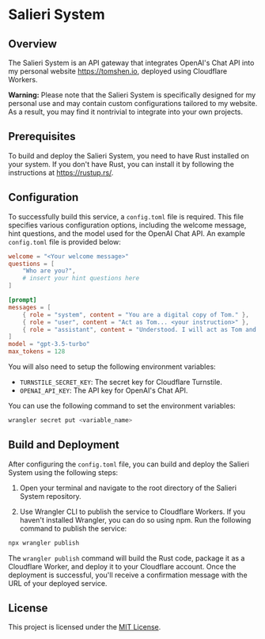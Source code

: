 # Salieri System

## Overview

The Salieri System is an API gateway that integrates OpenAI's Chat API into my personal website <https://tomshen.io>, deployed using Cloudflare Workers.

**Warning:** Please note that the Salieri System is specifically designed for my personal use and may contain custom configurations tailored to my website. As a result, you may find it nontrivial to integrate into your own projects. 

## Prerequisites
To build and deploy the Salieri System, you need to have Rust installed on your system. If you don't have Rust, you can install it by following the instructions at <https://rustup.rs/>.

## Configuration
To successfully build this service, a `config.toml` file is required. This file specifies various configuration options, including the welcome message, hint questions, and the model used for the OpenAI Chat API. An example `config.toml` file is provided below:

```toml
welcome = "<Your welcome message>"
questions = [
    "Who are you?",
    # insert your hint questions here
]

[prompt]
messages = [
    { role = "system", content = "You are a digital copy of Tom." },
    { role = "user", content = "Act as Tom... <your instruction>" },
    { role = "assistant", content = "Understood. I will act as Tom and answer very concisely." },
]
model = "gpt-3.5-turbo"
max_tokens = 128
```

You will also need to setup the following environment variables: 
- `TURNSTILE_SECRET_KEY`: The secret key for Cloudflare Turnstile. 
- `OPENAI_API_KEY`: The API key for OpenAI's Chat API.

You can use the following command to set the environment variables:

```bash
wrangler secret put <variable_name>
```

## Build and Deployment

After configuring the `config.toml` file, you can build and deploy the Salieri System using the following steps:

1. Open your terminal and navigate to the root directory of the Salieri System repository.

2. Use Wrangler CLI to publish the service to Cloudflare Workers. If you haven't installed Wrangler, you can do so using npm. Run the following command to publish the service:

```bash
npx wrangler publish
```

The `wrangler publish` command will build the Rust code, package it as a Cloudflare Worker, and deploy it to your Cloudflare account. Once the deployment is successful, you'll receive a confirmation message with the URL of your deployed service.

## License
This project is licensed under the [MIT License](LICENSE).
